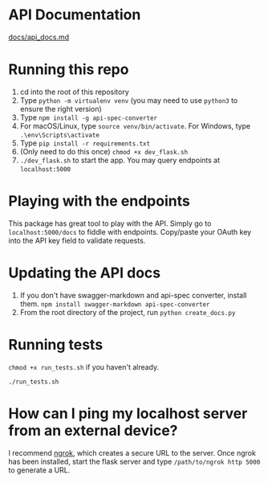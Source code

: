 # API Documentation
[docs/api_docs.md](docs/api_docs.md)

# Running this repo

1. cd into the root of this repository
2. Type `python -m virtualenv venv` (you may need to use `python3` to ensure the right version)
3. Type `npm install -g api-spec-converter`
4. For macOS/Linux, type `source venv/bin/activate`. For Windows, type `.\env\Scripts\activate`
5. Type `pip install -r requirements.txt`
6. (Only need to do this once) `chmod +x dev_flask.sh`
7. `./dev_flask.sh` to start the app. You may query endpoints at `localhost:5000`

# Playing with the endpoints

This package has great tool to play with the API. Simply go to `localhost:5000/docs`
to fiddle with endpoints. Copy/paste your OAuth key into the API key field to validate requests.

# Updating the API docs

1. If you don't have swagger-markdown and api-spec converter, install them. `npm install swagger-markdown api-spec-converter`
2. From the root directory of the project, run `python create_docs.py`

# Running tests

`chmod +x run_tests.sh` if you haven't already.

`./run_tests.sh`

# How can I ping my localhost server from an external device?

I recommend [ngrok](https://ngrok.com/), which creates a secure URL
to the server. Once ngrok has been installed, start the flask server
and type `/path/to/ngrok http 5000` to generate a URL.
